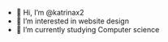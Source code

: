 - 👋 Hi, I’m @katrinax2
- 👀 I’m interested in website design 
- 🌱 I’m currently studying Computer science

<!---
katrinax2/katrinax2 is a ✨ special ✨ repository because its `README.md` (this file) appears on your GitHub profile.
You can click the Preview link to take a look at your changes.
--->

